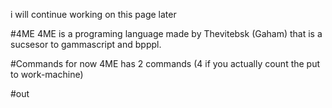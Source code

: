 i will continue working on this page later

#4ME
4ME is a programing language made by Thevitebsk (Gaham) that is a sucsesor to gammascript and bpppl.

#Commands
for now 4ME has 2 commands (4 if you actually count the put <module> to work-machine)

#out
